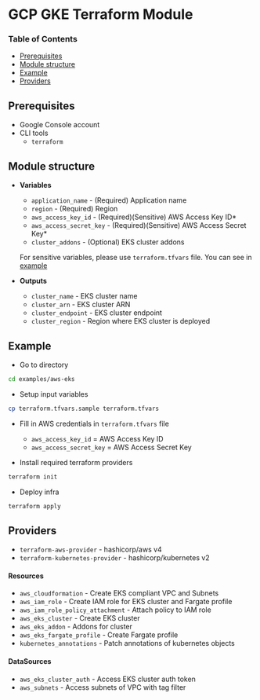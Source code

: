# GCP GKE Terraform Module

### Table of Contents

- [Prerequisites](#prerequisites)
- [Module structure](#module-structure)
- [Example](#example)
- [Providers](#providers)

## Prerequisites

- Google Console account
- CLI tools
  - `terraform`

## Module structure

- **Variables**

  - `application_name` - (Required) Application name
  - `region` - (Required) Region
  - `aws_access_key_id` - (Required)(Sensitive) AWS Access Key ID\*
  - `aws_access_secret_key` - (Required)(Sensitive) AWS Access Secret Key\*
  - `cluster_addons` - (Optional) EKS cluster addons

  For sensitive variables, please use `terraform.tfvars` file. You can see in [example](#example)

- **Outputs**

  - `cluster_name` - EKS cluster name
  - `cluster_arn` - EKS cluster ARN
  - `cluster_endpoint` - EKS cluster endpoint
  - `cluster_region` - Region where EKS cluster is deployed

## Example

- Go to directory

```bash
cd examples/aws-eks
```

- Setup input variables

```bash
cp terraform.tfvars.sample terraform.tfvars
```

- Fill in AWS credentials in `terraform.tfvars` file

  - `aws_access_key_id` = AWS Access Key ID
  - `aws_access_secret_key` = AWS Access Secret Key

- Install required terraform providers

```bash
terraform init
```

- Deploy infra

```bash
terraform apply
```

## Providers

- `terraform-aws-provider` - hashicorp/aws v4
- `terraform-kubernetes-provider` - hashicorp/kubernetes v2

#### Resources

- `aws_cloudformation` - Create EKS compliant VPC and Subnets
- `aws_iam_role` - Create IAM role for EKS cluster and Fargate profile
- `aws_iam_role_policy_attachment` - Attach policy to IAM role
- `aws_eks_cluster` - Create EKS cluster
- `aws_eks_addon` - Addons for cluster
- `aws_eks_fargate_profile` - Create Fargate profile
- `kubernetes_annotations` - Patch annotations of kubernetes objects

#### DataSources

- `aws_eks_cluster_auth` - Access EKS cluster auth token
- `aws_subnets` - Access subnets of VPC with tag filter
